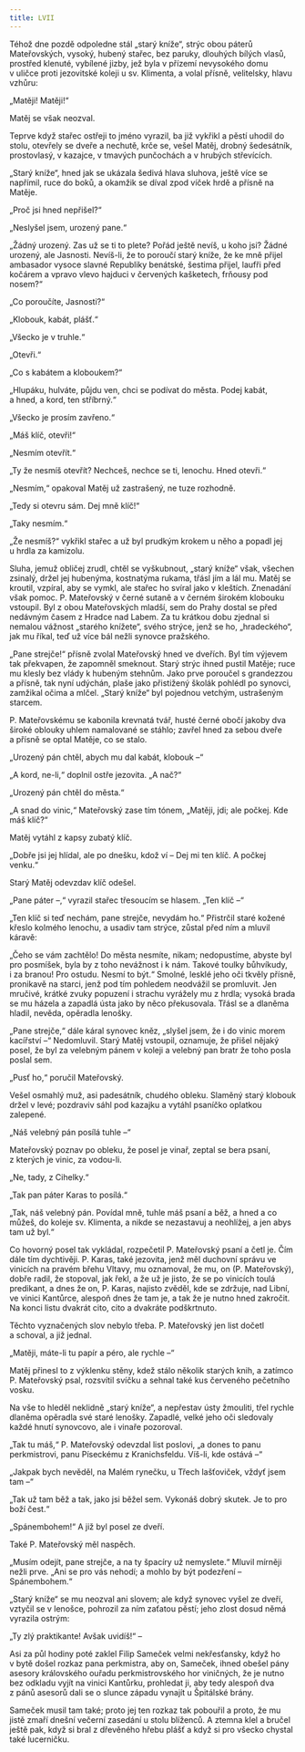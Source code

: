 ```yaml
---
title: LVII
---
```


Téhož dne pozdě odpoledne stál „starý kníže“, strýc obou páterů Mateřovských, vysoký, hubený stařec, bez paruky, dlouhých bílých vlasů, prostřed klenuté, vybílené jizby, jež byla v přízemí nevysokého domu v uličce proti jezovitské koleji u sv. Klimenta, a volal přísně, velitelsky, hlavu vzhůru:

„Matěji! Matěji!“

Matěj se však neozval.

Teprve když stařec ostřeji to jméno vyrazil, ba již vykřikl a pěstí uhodil do stolu, otevřely se dveře a nechutě, krče se, vešel Matěj, drobný šedesátník, prostovlasý, v kazajce, v tmavých punčochách a v hrubých střevících.

„Starý kníže“, hned jak se ukázala šedivá hlava sluhova, ještě více se napřímil, ruce do boků, a okamžik se díval zpod víček hrdě a přísně na Matěje.

„Proč jsi hned nepřišel?“

„Neslyšel jsem, urozený pane.“

„Žádný urozený. Zas už se ti to plete? Pořád ještě nevíš, u koho jsi? Žádné urozený, ale Jasnosti. Nevíš-li, že to poroučí starý kníže, že ke mně přijel ambasador vysoce slavné Republiky benátské, šestima přijel, laufři před kočárem a vpravo vlevo hajduci v červených kašketech, frňousy pod nosem?“

„Co poroučíte, Jasnosti?“

„Klobouk, kabát, plášť.“

„Všecko je v truhle.“

„Otevři.“

„Co s kabátem a kloboukem?“

„Hlupáku, hulváte, půjdu ven, chci se podívat do města. Podej kabát, a hned, a kord, ten stříbrný.“

„Všecko je prosím zavřeno.“

„Máš klíč, otevři!“

„Nesmím otevřít.“

„Ty že nesmíš otevřít? Nechceš, nechce se ti, lenochu. Hned otevři.“

„Nesmím,“ opakoval Matěj už zastrašený, ne tuze rozhodně.

„Tedy si otevru sám. Dej mně klíč!“

„Taky nesmím.“

„Že nesmíš?“ vykřikl stařec a už byl prudkým krokem u něho a popadl jej u hrdla za kamizolu.

Sluha, jemuž obličej zrudl, chtěl se vyškubnout, „starý kníže“ však, všechen zsinalý, držel jej hubenýma, kostnatýma rukama, třásl jím a lál mu. Matěj se kroutil, vzpíral, aby se vymkl, ale stařec ho svíral jako v kleštích. Znenadání však pomoc. P. Mateřovský v černé sutaně a v černém širokém klobouku vstoupil. Byl z obou Mateřovských mladší, sem do Prahy dostal se před nedávným časem z Hradce nad Labem. Za tu krátkou dobu zjednal si nemalou vážnost „starého knížete“, svého strýce, jenž se ho, „hradeckého“, jak mu říkal, teď už více bál nežli synovce pražského.

„Pane strejče!“ přísně zvolal Mateřovský hned ve dveřích. Byl tím výjevem tak překvapen, že zapomněl smeknout. Starý strýc ihned pustil Matěje; ruce mu klesly bez vlády k hubeným stehnům. Jako prve poroučel s grandezzou a přísně, tak nyní udýchán, plaše jako přistižený školák pohlédl po synovci, zamžikal očima a mlčel. „Starý kníže“ byl pojednou vetchým, ustrašeným starcem.

P. Mateřovskému se kabonila krevnatá tvář, husté černé obočí jakoby dva široké oblouky uhlem namalované se stáhlo; zavřel hned za sebou dveře a přísně se optal Matěje, co se stalo.

„Urozený pán chtěl, abych mu dal kabát, klobouk –“

„A kord, ne-li,“ doplnil ostře jezovita. „A nač?“

„Urozený pán chtěl do města.“

„A snad do vinic,“ Mateřovský zase tím tónem, „Matěji, jdi; ale počkej. Kde máš klíč?“

Matěj vytáhl z kapsy zubatý klíč.

„Dobře jsi jej hlídal, ale po dnešku, kdož ví – Dej mi ten klíč. A počkej venku.“

Starý Matěj odevzdav klíč odešel.

„Pane páter –,“ vyrazil stařec třesoucím se hlasem. „Ten klíč –“

„Ten klíč si teď nechám, pane strejče, nevydám ho.“ Přistrčil staré kožené křeslo kolmého lenochu, a usadiv tam strýce, zůstal před ním a mluvil káravě:

„Čeho se vám zachtělo! Do města nesmíte, nikam; nedopustíme, abyste byl pro posmíšek, byla by z toho nevážnost i k nám. Takové toulky bůhvíkudy, i za branou! Pro ostudu. Nesmí to být.“ Smolné, lesklé jeho oči tkvěly přísně, pronikavě na starci, jenž pod tím pohledem neodvážil se promluvit. Jen mručivé, krátké zvuky popuzení i strachu vyrážely mu z hrdla; vysoká brada se mu házela a zapadlá ústa jako by něco překusovala. Třásl se a dlaněma hladil, nevěda, opěradla lenošky.

„Pane strejče,“ dále káral synovec kněz, „slyšel jsem, že i do vinic morem kacířství –“ Nedomluvil. Starý Matěj vstoupil, oznamuje, že přišel nějaký posel, že byl za velebným pánem v koleji a velebný pan bratr že toho posla poslal sem.

„Pusť ho,“ poručil Mateřovský.

Vešel osmahlý muž, asi padesátník, chudého obleku. Slaměný starý klobouk držel v levé; pozdraviv sáhl pod kazajku a vytáhl psaníčko oplatkou zalepené.

„Náš velebný pán posílá tuhle –“

Mateřovský poznav po obleku, že posel je vinař, zeptal se bera psaní, z kterých je vinic, za vodou-li.

„Ne, tady, z Cihelky.“

„Tak pan páter Karas to posílá.“

„Tak, náš velebný pán. Povídal mně, tuhle máš psaní a běž, a hned a co můžeš, do koleje sv. Klimenta, a nikde se nezastavuj a neohlížej, a jen abys tam už byl.“

Co hovorný posel tak vykládal, rozpečetil P. Mateřovský psaní a četl je. Čím dále tím dychtivěji. P. Karas, také jezovita, jenž měl duchovní správu ve vinicích na pravém břehu Vltavy, mu oznamoval, že mu, on (P. Mateřovský), dobře radil, že stopoval, jak řekl, a že už je jisto, že se po vinicích toulá predikant, a dnes že on, P. Karas, najisto zvěděl, kde se zdržuje, nad Libní, ve vinici Kantůrce, alespoň dnes že tam je, a tak že je nutno hned zakročit. Na konci listu dvakrát cito, cito a dvakráte podškrtnuto.

Těchto vyznačených slov nebylo třeba. P. Mateřovský jen list dočetl a schoval, a již jednal.

„Matěji, máte-li tu papír a péro, ale rychle –“

Matěj přinesl to z výklenku stěny, kdež stálo několik starých knih, a zatímco P. Mateřovský psal, rozsvítil svíčku a sehnal také kus červeného pečetního vosku.

Na vše to hleděl neklidně „starý kníže“, a nepřestav ústy žmouliti, třel rychle dlaněma opěradla své staré lenošky. Zapadlé, velké jeho oči sledovaly každé hnutí synovcovo, ale i vinaře pozoroval.

„Tak tu máš,“ P. Mateřovský odevzdal list poslovi, „a dones to panu perkmistrovi, panu Píseckému z Kranichsfeldu. Víš-li, kde ostává –“

„Jakpak bych nevěděl, na Malém rynečku, u Třech lašťoviček, vždyť jsem tam –“

„Tak už tam běž a tak, jako jsi běžel sem. Vykonáš dobrý skutek. Je to pro boží čest.“

„Spánembohem!“ A již byl posel ze dveří.

Také P. Mateřovský měl naspěch.

„Musím odejít, pane strejče, a na ty špacíry už nemyslete.“ Mluvil mírněji nežli prve. „Ani se pro vás nehodí; a mohlo by být podezření – Spánembohem.“

„Starý kníže“ se mu neozval ani slovem; ale když synovec vyšel ze dveří, vztyčil se v lenošce, pohrozil za ním zaťatou pěstí; jeho zlost dosud němá vyrazila ostrým:

„Ty zlý praktikante! Avšak uvidíš!“ –

Asi za půl hodiny poté zaklel Filip Sameček velmi nekřesťansky, když ho v bytě došel rozkaz pana perkmistra, aby on, Sameček, ihned obešel pány asesory královského ouřadu perkmistrovského hor viničných, že je nutno bez odkladu vyjít na vinici Kantůrku, prohledat ji, aby tedy alespoň dva z pánů asesorů dali se o slunce západu vynajít u Špitálské brány.

Sameček musil tam také; proto jej ten rozkaz tak pobouřil a proto, že mu jistě zmaří dnešní večerní zasedání u stolu blíženců. A ztemna klel a bručel ještě pak, když si bral z dřevěného hřebu plášť a když si pro všecko chystal také lucerničku.
